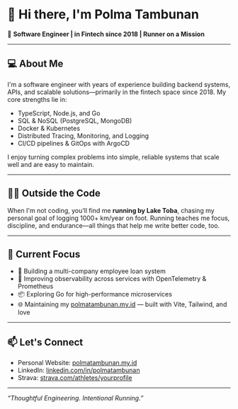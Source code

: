 # 👋 Hi there, I'm Polma Tambunan

🚀 **Software Engineer | in Fintech since 2018 | Runner on a Mission**

---

## 💻 About Me

I'm a software engineer with years of experience building backend systems, APIs, and scalable solutions—primarily in the fintech space since 2018. My core strengths lie in:

- TypeScript, Node.js, and Go
- SQL & NoSQL (PostgreSQL, MongoDB)
- Docker & Kubernetes
- Distributed Tracing, Monitoring, and Logging
- CI/CD pipelines & GitOps with ArgoCD

I enjoy turning complex problems into simple, reliable systems that scale well and are easy to maintain.

---

## 🏃‍♂️ Outside the Code

When I'm not coding, you’ll find me **running by Lake Toba**, chasing my personal goal of logging 1000+ km/year on foot. Running teaches me focus, discipline, and endurance—all things that help me write better code, too.

---

## 📌 Current Focus

- 🧪 Building a multi-company employee loan system
- 🧰 Improving observability across services with OpenTelemetry & Prometheus
- 📦 Exploring Go for high-performance microservices
- 🌐 Maintaining my [polmatambunan.my.id](https://yourwebsite.com](https://www.polmatambunan.my.id/)) — built with Vite, Tailwind, and love

---

## 📫 Let's Connect

- Personal Website: [polmatambunan.my.id](https://yourwebsite.com](https://www.polmatambunan.my.id/))
- LinkedIn: [linkedin.com/in/polmatambunan](https://linkedin.com/in/polmatambunan](https://www.linkedin.com/in/polma-tambunan/))
- Strava: [strava.com/athletes/yourprofile](https://www.strava.com/athletes/38682026)

---

_“Thoughtful Engineering. Intentional Running.”_
